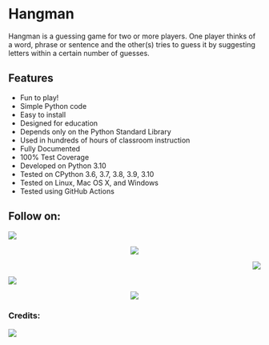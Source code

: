 # Hangman
Hangman is a guessing game for two or more players. One player thinks of a word, phrase or sentence and the other(s) tries to guess it by suggesting letters within a certain number of guesses. 

Features
--------

- Fun to play!
- Simple Python code
- Easy to install
- Designed for education
- Depends only on the Python Standard Library
- Used in hundreds of hours of classroom instruction
- Fully Documented
- 100% Test Coverage
- Developed on Python 3.10
- Tested on CPython 3.6, 3.7, 3.8, 3.9, 3.10
- Tested on Linux, Mac OS X, and Windows
- Tested using GitHub Actions

 

## Follow on:
<p align="left">
<a href="https://github.com/mikiadarsh25"><img src="https://img.shields.io/badge/GitHub-Follow%20on%20GitHub-inactive.svg?logo=github"></a>
</p>
<p align="center">
<a href="https://twitter.com/mikiadarsh25"><img src="https://img.shields.io/badge/Twitter-Follow%20on%20Twitter-informational.svg?logo=twitter"></a>
</p>
<p align="right">
<a href="https://www.facebook.com/kakashi.hatake078"><img src="https://img.shields.io/badge/Facebook-Follow%20on%20Facebook-blue.svg?logo=facebook"></a>
</p>
<p align="left">
<a href="https://instagram.com/adarsh_mickey"><img src="https://img.shields.io/badge/Instagram-Follow%20on%20Instagram-important.svg?logo=instagram"></a>
</p>
<p align="center">
<a href="https://replit.com/@ADARSHPRAKASH2/Hangman?v=1"><img src="https://img.shields.io/badge/Replit-Follow%20on%20Replit-informational.svg?logo=replit"></a>
</p>

### Credits:
<p align="left">
<a href="https://github.com/mikiadarsh25"><img src="https://img.shields.io/badge/Credits:-Adarsh%20Prakash-informational.svg?logo=arrow"></a>
</p>
